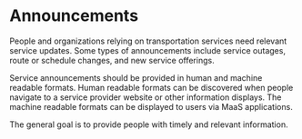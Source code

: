 # Announcements

People and organizations relying on transportation services need relevant service updates. Some types of announcements include service outages, route or schedule changes, and new service offerings.

Service announcements should be provided in human and machine readable formats. Human readable formats can be discovered when people navigate to a service provider website or other information displays. The machine readable formats can be displayed to users via MaaS applications.

The general goal is to provide people with timely and relevant information.

